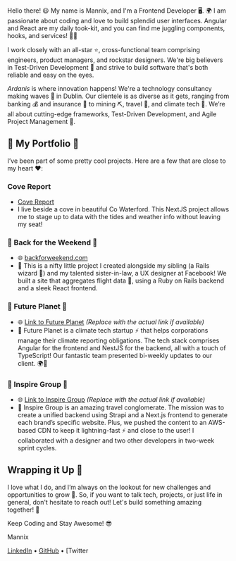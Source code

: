 Hello there! 😃 My name is Mannix, and I'm a Frontend Developer 🖥️. 🌍 I am passionate about coding and love to build splendid user interfaces. Angular and React are my daily took-kit, and you can find me juggling components, hooks, and services! 🤹‍♂️

I work closely with an all-star ⭐, cross-functional team comprising engineers, product managers, and rockstar designers. We're big believers in Test-Driven Development 🧪 and strive to build software that's both reliable and easy on the eyes.

*Ardanis* is where innovation happens! We're a technology consultancy making waves 🌊 in Dublin. Our clientele is as diverse as it gets, ranging from banking 💰 and insurance 📑 to mining ⛏️, travel 🌴, and climate tech 🌳. We’re all about cutting-edge frameworks, Test-Driven Development, and Agile Project Management 🚀.

## 🎨 My Portfolio 🎨
I’ve been part of some pretty cool projects. Here are a few that are close to my heart ❤️:

### Cove Report
- [Cove Report](https://cove-tracker.vercel.app/)
- I live beside a cove in beautiful Co Waterford. This NextJS project allows me to stage up to data with the tides and weather info without leaving my seat! 

### 🌟 Back for the Weekend 🌟
- 🌐 [backforweekend.com](https://backforweekend.com/)
- 🔧 This is a nifty little project I created alongside my sibling (a Rails wizard 🧙) and my talented sister-in-law, a UX designer at Facebook! We built a site that aggregates flight data 🛫, using a Ruby on Rails backend and a sleek React frontend.

### 🌱 Future Planet 🌱
- 🌐 [Link to Future Planet](https://futureplanet.com/product) *(Replace with the actual link if available)*
- 🔧 Future Planet is a climate tech startup ⚡ that helps corporations manage their climate reporting obligations. The tech stack comprises Angular for the frontend and NestJS for the backend, all with a touch of TypeScript! Our fantastic team presented bi-weekly updates to our client. 🌍💼

### 🛫 Inspire Group 🛫
- 🌐 [Link to Inspire Group](https://www.usit.ie/) *(Replace with the actual link if available)*
- 🔧 Inspire Group is an amazing travel conglomerate. The mission was to create a unified backend using Strapi and a Next.js frontend to generate each brand’s specific website. Plus, we pushed the content to an AWS-based CDN to keep it lightning-fast ⚡ and close to the user! I collaborated with a designer and two other developers in two-week sprint cycles.

## Wrapping it Up 🎁
I love what I do, and I’m always on the lookout for new challenges and opportunities to grow 🌱. So, if you want to talk tech, projects, or just life in general, don't hesitate to reach out! Let's build something amazing together! 🚀

Keep Coding and Stay Awesome! 😎

Mannix

[LinkedIn](#) • [GitHub](#) • [Twitter
